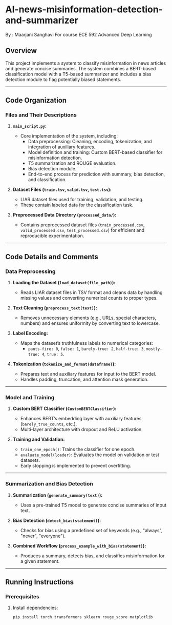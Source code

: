 # AI-news-misinformation-detection-and-summarizer

By : Maarjani Sanghavi 
For course ECE 592 Advanced Deep Learning

## Overview
This project implements a system to classify misinformation in news articles and generate concise summaries. The system combines a BERT-based classification model with a T5-based summarizer and includes a bias detection module to flag potentially biased statements.

---

## Code Organization

### Files and Their Descriptions
1. **`main_script.py`:**
   - Core implementation of the system, including:
     - Data preprocessing: Cleaning, encoding, tokenization, and integration of auxiliary features.
     - Model definition and training: Custom BERT-based classifier for misinformation detection.
     - T5 summarization and ROUGE evaluation.
     - Bias detection module.
     - End-to-end process for prediction with summary, bias detection, and classification.

2. **Dataset Files (`train.tsv`, `valid.tsv`, `test.tsv`):**
   - LIAR dataset files used for training, validation, and testing.
   - These contain labeled data for the classification task.

3. **Preprocessed Data Directory (`processed_data/`):**
   - Contains preprocessed dataset files (`train_processed.csv`, `valid_processed.csv`, `test_processed.csv`) for efficient and reproducible experimentation.

---

## Code Details and Comments

### Data Preprocessing
1. **Loading the Dataset (`load_dataset(file_path)`):**
   - Reads LIAR dataset files in TSV format and cleans data by handling missing values and converting numerical counts to proper types.

2. **Text Cleaning (`preprocess_text(text)`):**
   - Removes unnecessary elements (e.g., URLs, special characters, numbers) and ensures uniformity by converting text to lowercase.

3. **Label Encoding:**
   - Maps the dataset’s truthfulness labels to numerical categories:
     - `pants-fire: 0`, `false: 1`, `barely-true: 2`, `half-true: 3`, `mostly-true: 4`, `true: 5`.

4. **Tokenization (`tokenize_and_format(dataframe)`):**
   - Prepares text and auxiliary features for input to the BERT model.
   - Handles padding, truncation, and attention mask generation.

---

### Model and Training
1. **Custom BERT Classifier (`CustomBERTClassifier`):**
   - Enhances BERT’s embedding layer with auxiliary features (`barely_true_counts`, etc.).
   - Multi-layer architecture with dropout and ReLU activation.

2. **Training and Validation:**
   - `train_one_epoch()`: Trains the classifier for one epoch.
   - `evaluate_model(loader)`: Evaluates the model on validation or test datasets.
   - Early stopping is implemented to prevent overfitting.

---

### Summarization and Bias Detection
1. **Summarization (`generate_summary(text)`):**
   - Uses a pre-trained T5 model to generate concise summaries of input text.

2. **Bias Detection (`detect_bias(statement)`):**
   - Checks for bias using a predefined set of keywords (e.g., "always", "never", "everyone").

3. **Combined Workflow (`process_example_with_bias(statement)`):**
   - Produces a summary, detects bias, and classifies misinformation for a given statement.

---

## Running Instructions

### Prerequisites
1. Install dependencies:
   ```bash
   pip install torch transformers sklearn rouge_score matplotlib

